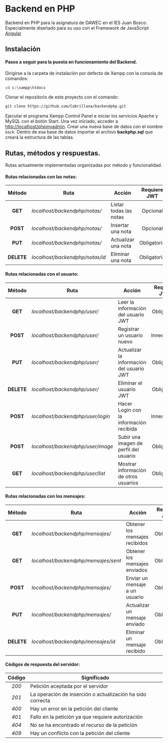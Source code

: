 # Backend en PHP

Backend en PHP para la asignatura de DAWEC en el IES Juan Bosco. Especialmente diseñado para su uso con el Framework de JavaScript [Angular](http://angular.io)

## Instalación

#### Pasos a seguir para la puesta en funcionamiento del Backend.

Dirigirse a la carpeta de instalación por defecto de Xampp con la consola de comandos:
```bash
cd c:\xampp\htdocs
```
Clonar el repositorio de este proyecto con el comando:

```bash
git clone https://github.com/Cabrillana/backendphp.git
```
Ejecutar el programa Xampp Control Panel e iniciar los servicios Apache y MySQL con el botón Start. Una vez iniciado, acceder a [http://localhost/phpmyadmin](http://localhost/phpmyadmin). Crear una nueva base de datos con el nombre `back`. Dentro de esa base de datos importar el archivo **backphp.sql** que creará la estructura de las tablas.

## Rutas, métodos y respuestas.

Rutas actualmente implementadas organizadas por método y funcionalidad.

#### Rutas relacionadas con las notas:

| Método | Ruta | Acción | Requiere JWT |
| :---: | --- | --- | :---: |
| **GET** |_localhost/backendphp/notas/_| Listar todas las notas | Opcional |
| **POST** |_localhost/backendphp/notas/_| Insertar una nota | Opcional |
| **PUT** |_localhost/backendphp/notas/_| Actualizar una nota | Obligatorio |
| **DELETE** |_localhost/backendphp/notas/id_| Eliminar una nota | Obligatorio |

#### Rutas relacionadas con el usuario:

| Método | Ruta | Acción | Requiere JWT |
| :---: | --- | --- | :---: |
| **GET** |_localhost/backendphp/user/_| Leer la información del usuario JWT | Obligatorio |
| **POST** |_localhost/backendphp/user/_| Registrar un usuario nuevo | Innecesario |
| **PUT** |_localhost/backendphp/user/_| Actualizar la información del usuario JWT | Obligatorio |
| **DELETE** |_localhost/backendphp/user/_|Eliminar el usuario JWT | Obligatorio |
| **POST** |_localhost/backendphp/user/login_| Hacer Login con la información recibida | Innecesario |
| **POST** |_localhost/backendphp/user/image_| Subir una imagen de perfil del usuario | Obligatorio |
| **GET** |_localhost/backendphp/user/list_| Mostrar información de otros usuarios | Obligatorio |

#### Rutas relacionadas con los mensajes:

| Método | Ruta | Acción | Requiere JWT |
| :---: | --- | --- | :---: |
| **GET** |_localhost/backendphp/mensajes/_| Obtener los mensajes recibidos | Obligatorio |
| **GET** |_localhost/backendphp/mensajes/sent_| Obtener los mensajes enviados | Obligatorio |
| **POST** |_localhost/backendphp/mensajes/_| Enviar un mensaje a un usuario | Obligatorio |
| **PUT** |_localhost/backendphp/mensajes/_| Actualizar un mensaje enviado | Obligatorio |
| **DELETE** |_localhost/backendphp/mensajes/id_| Eliminar un mensaje recibido | Obligatorio |

#### Códigos de respuesta del servidor:

| Código | Significado |
| :--: | -- |
| _200_ | Petición aceptada por el servidor |
| _201_ | La operación de inserción o actualización ha sido correcta |
| _400_ | Hay un error en la petición del cliente |
| _401_ | Fallo en la petición ya que requiere autorización |
| _404_ | No se ha encontrado el recurso de la petición |
| _409_ | Hay un conflicto con la petición del cliente |
